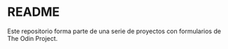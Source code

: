 # README
Este repositorio forma parte de una serie de proyectos con formularios de The Odin Project.
